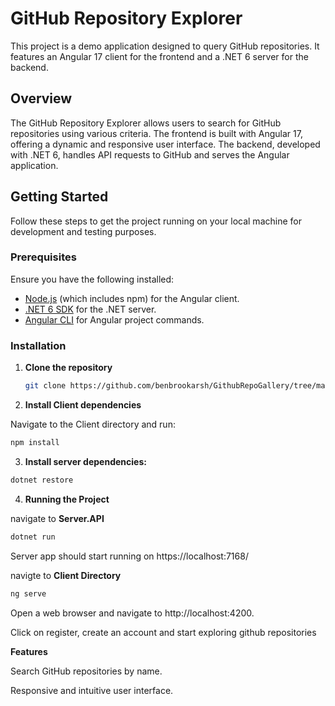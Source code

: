 ﻿# GitHub Repository Explorer

This project is a demo application designed to query GitHub repositories. It features an Angular 17 client for the frontend and a .NET 6 server for the backend.

## Overview

The GitHub Repository Explorer allows users to search for GitHub repositories using various criteria. The frontend is built with Angular 17, offering a dynamic and responsive user interface. The backend, developed with .NET 6, handles API requests to GitHub and serves the Angular application.

## Getting Started

Follow these steps to get the project running on your local machine for development and testing purposes.

### Prerequisites

Ensure you have the following installed:
- [Node.js](https://nodejs.org/) (which includes npm) for the Angular client.
- [.NET 6 SDK](https://dotnet.microsoft.com/download/dotnet/6.0) for the .NET server.
- [Angular CLI](https://angular.io/cli) for Angular project commands.

### Installation

1. **Clone the repository**

   ```sh
   git clone https://github.com/benbrookarsh/GithubRepoGallery/tree/master

2. **Install Client dependencies**

Navigate to the Client directory and run:

```sh
npm install
```

3. **Install server dependencies:**

```sh 
dotnet restore
```


4. **Running the Project**

navigate to **Server.API** 

```sh
dotnet run
```

Server app should start running on https://localhost:7168/

navigte to **Client Directory** 

```sh
ng serve
```



Open a web browser and navigate to http://localhost:4200.

Click on register, create an account and start exploring github repositories

**Features**

Search GitHub repositories by name.

Responsive and intuitive user interface.

